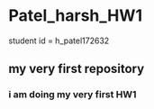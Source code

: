 # Patel_harsh_HW1
student id = h_patel172632
## my very first repository

### i am doing my very first HW1
